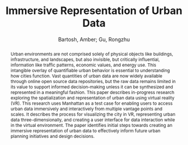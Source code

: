 ---
layout: technique
title: "Immersive Representation of Urban Data"
classifications:
    system_type: "True"
    technique: "False"
    design_study: "False"
    evaluation: "False"
    data: "False"
    analysis: "False"
    generation: "False"
    curation_and_transformation: "False"
    management: "False"
    modeling: "False"
    urban_analysis: "False"
    visualization: "True"
    sunlight_access: "False"
    wind_ventilation: "False"
    view_impact: "False"
    energy: "True"
    damage_and_disaster_management: "False"
    climate: "False"
    sound: "True"
    property_cadastre: "False"
    others: "False"
    lookup: "False"
    browse: "False"
    locate: "False"
    explore: "True"
    identify: "True"
    compare: "False"
    summarize: "True"
    distribution: "True"
    trends: "False"
    outliers: "False"
    extremes: "False"
    features: "False"
    target_discovery: "False"
    target_access: "True"
    spatial_relation: "False"
    buildings: "True"
    streets: "True"
    nature: "False"
    uniform_discretization: "False"
    structural_subdivision: "False"
    univariate: "False"
    multivariate: "True"
    volumetric: "False"
    temporal: "False"
    sensing: "False"
    statistical: "False"
    simulation_based: "False"
    learning_based: "False"
    surveyed: "True"
    site: "False"
    block: "False"
    multi_block: "True"
    city: "True"
    va_wo_model: "False"
    post_model: "True"
    model_integrated: "False"
    assisted_models: "False"
    overlay: "True"
    embedded: "True"
    linked: "False"
    temporal_jx: "False"
    spatial_jx: "False"
    filter: "False"
    aggregate: "False"
    embed: "True"
    glyphs: "True"
    bar_charts: "True"
    scatterplots: "False"
    matrix: "False"
    parallel_coordinates: "False"
    map_2d: "False"
    map_3d: "True"
    walking: "True"
    steering: "False"
    selection_based: "False"
    manipulation_based: "True"
    distortion: "False"
    ghosting: "False"
    culling: "False"
    birds_view: "True"
    multi_view: "False"
    assisted_steering: "False"
    other: "False"
    vr_cave: "True"
    ar: "False"
    desktop: "False"
    mobile: "False"
    case_study: "False"
    user_study: "False"
    statistical_evaluation: "False"
    expert_interviews: "False"
key: "9PP7XA89"
item_type: "journalArticle"
publication_year: "2019"
author: "Bartosh, Amber; Gu, Rongzhu"
publication_title: "2019 SimAUD"
isbn: "nan"
issn: "nan"
doi: "nan"
url_paper: "nan"
abstract_note: "nan"
date_added: "2023-01-30 00:10:08"
date_modified: "2023-01-30 00:10:08"
access_date: "nan"
pages: "65"
num_pages: "nan"
issue: "nan"
volume: "nan"
number_of_volumes: "nan"
journal_abbreviation: "nan"
short_title: "nan"
series: "nan"
series_number: "nan"
series_text: "nan"
series_title: "nan"
publisher: "nan"
place: "nan"
language: "nan"
rights: "nan"
type: "nan"
archive: "nan"
archive_location: "nan"
library_catalog: "nan"
call_number: "nan"
extra: "nan"
notes: "nan"
link_attachments: "nan"
manual_tags: "nan"
automatic_tags: "nan"
editor: "nan"
series_editor: "nan"
translator: "nan"
contributor: "nan"
attorney_agent: "nan"
book_author: "nan"
cast_member: "nan"
commenter: "nan"
composer: "nan"
cosponsor: "nan"
counsel: "nan"
interviewer: "nan"
producer: "nan"
recipient: "nan"
reviewed_author: "nan"
scriptwriter: "nan"
words_by: "nan"
guest: "nan"
number: "nan"
edition: "nan"
running_time: "nan"
scale: "nan"
medium: "nan"
artwork_size: "nan"
filing_date: "nan"
application_number: "nan"
assignee: "nan"
issuing_authority: "nan"
country: "nan"
meeting_name: "nan"
conference_name: "nan"
court: "nan"
references: "nan"
reporter: "nan"
legal_status: "nan"
priority_numbers: "nan"
programming_language: "nan"
version: "nan"
system: "nan"
code: "nan"
code_number: "nan"
section: "nan"
session: "nan"
committee: "nan"
history: "nan"
legislative_body: "nan"
abstract: "Urban environments are not comprised solely of physical objects like buildings, infrastructure, and landscapes, but also invisible, but critically influential, information like traffic patterns, economic values, and energy use. This intangible overlay of quantifiable urban behavior is essential to understanding how cities function. Vast quantities of urban data are now widely available through online open source data repositories, but the raw data remains limited in its value to support informed decision-making unless it can be synthesized and represented in a meaningful fashion. This paper describes in-progress research exploring the spatialization and representation of urban data using virtual reality (VR). This research uses Manhattan as a test case for enabling users to access urban data immersively and interactively from multiple vantage points and scales. It describes the process for visualizing the city in VR, representing urban data three-dimensionally, and creating a user interface for data interaction while in the virtual environment. The paper identifies initial steps towards creating an immersive representation of urban data to effectively inform future urban planning initiatives and design decisions."
---